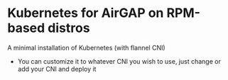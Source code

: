 # Kubernetes for AirGAP on RPM-based distros
A minimal installation of Kubernetes (with flannel CNI)

- You can customize it to whatever CNI you wish to use, just change or add your CNI and deploy it
